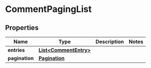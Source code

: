 
# CommentPagingList

## Properties
Name | Type | Description | Notes
------------ | ------------- | ------------- | -------------
**entries** | [**List&lt;CommentEntry&gt;**](CommentEntry.md) |  | 
**pagination** | [**Pagination**](Pagination.md) |  | 



